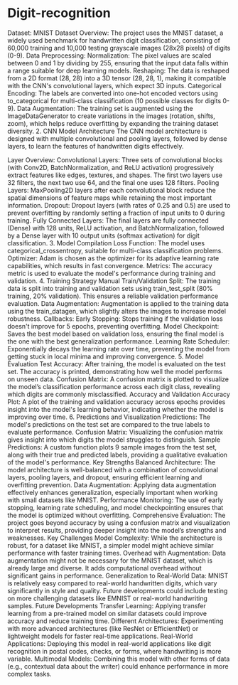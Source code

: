 # Digit-recognition
 Dataset: MNIST
Dataset Overview: The project uses the MNIST dataset, a widely used benchmark for handwritten digit classification, consisting of 60,000 training and 10,000 testing grayscale images (28x28 pixels) of digits (0-9).
Data Preprocessing:
Normalization: The pixel values are scaled between 0 and 1 by dividing by 255, ensuring that the input data falls within a range suitable for deep learning models.
Reshaping: The data is reshaped from a 2D format (28, 28) into a 3D tensor (28, 28, 1), making it compatible with the CNN's convolutional layers, which expect 3D inputs.
Categorical Encoding: The labels are converted into one-hot encoded vectors using to_categorical for multi-class classification (10 possible classes for digits 0-9).
Data Augmentation: The training set is augmented using the ImageDataGenerator to create variations in the images (rotation, shifts, zoom), which helps reduce overfitting by expanding the training dataset diversity.
2. CNN Model Architecture
The CNN model architecture is designed with multiple convolutional and pooling layers, followed by dense layers, to learn the features of handwritten digits effectively.

Layer Overview:
Convolutional Layers: Three sets of convolutional blocks (with Conv2D, BatchNormalization, and ReLU activation) progressively extract features like edges, textures, and shapes.
The first two layers use 32 filters, the next two use 64, and the final one uses 128 filters.
Pooling Layers: MaxPooling2D layers after each convolutional block reduce the spatial dimensions of feature maps while retaining the most important information.
Dropout: Dropout layers (with rates of 0.25 and 0.5) are used to prevent overfitting by randomly setting a fraction of input units to 0 during training.
Fully Connected Layers: The final layers are fully connected (Dense) with 128 units, ReLU activation, and BatchNormalization, followed by a Dense layer with 10 output units (softmax activation) for digit classification.
3. Model Compilation
Loss Function: The model uses categorical_crossentropy, suitable for multi-class classification problems.
Optimizer: Adam is chosen as the optimizer for its adaptive learning rate capabilities, which results in fast convergence.
Metrics: The accuracy metric is used to evaluate the model's performance during training and validation.
4. Training Strategy
Manual Train/Validation Split: The training data is split into training and validation sets using train_test_split (80% training, 20% validation). This ensures a reliable validation performance evaluation.
Data Augmentation: Augmentation is applied to the training data using the train_datagen, which slightly alters the images to increase model robustness.
Callbacks:
Early Stopping: Stops training if the validation loss doesn't improve for 5 epochs, preventing overfitting.
Model Checkpoint: Saves the best model based on validation loss, ensuring the final model is the one with the best generalization performance.
Learning Rate Scheduler: Exponentially decays the learning rate over time, preventing the model from getting stuck in local minima and improving convergence.
5. Model Evaluation
Test Accuracy: After training, the model is evaluated on the test set. The accuracy is printed, demonstrating how well the model performs on unseen data.
Confusion Matrix: A confusion matrix is plotted to visualize the model’s classification performance across each digit class, revealing which digits are commonly misclassified.
Accuracy and Validation Accuracy Plot: A plot of the training and validation accuracy across epochs provides insight into the model's learning behavior, indicating whether the model is improving over time.
6. Predictions and Visualization
Predictions: The model's predictions on the test set are compared to the true labels to evaluate performance.
Confusion Matrix: Visualizing the confusion matrix gives insight into which digits the model struggles to distinguish.
Sample Predictions: A custom function plots 9 sample images from the test set, along with their true and predicted labels, providing a qualitative evaluation of the model's performance.
Key Strengths
Balanced Architecture: The model architecture is well-balanced with a combination of convolutional layers, pooling layers, and dropout, ensuring efficient learning and overfitting prevention.
Data Augmentation: Applying data augmentation effectively enhances generalization, especially important when working with small datasets like MNIST.
Performance Monitoring: The use of early stopping, learning rate scheduling, and model checkpointing ensures that the model is optimized without overfitting.
Comprehensive Evaluation: The project goes beyond accuracy by using a confusion matrix and visualization to interpret results, providing deeper insight into the model’s strengths and weaknesses.
Key Challenges
Model Complexity: While the architecture is robust, for a dataset like MNIST, a simpler model might achieve similar performance with faster training times.
Overhead with Augmentation: Data augmentation might not be necessary for the MNIST dataset, which is already large and diverse. It adds computational overhead without significant gains in performance.
Generalization to Real-World Data: MNIST is relatively easy compared to real-world handwritten digits, which vary significantly in style and quality. Future developments could include testing on more challenging datasets like EMNIST or real-world handwriting samples.
Future Developments
Transfer Learning: Applying transfer learning from a pre-trained model on similar datasets could improve accuracy and reduce training time.
Different Architectures: Experimenting with more advanced architectures (like ResNet or EfficientNet) or lightweight models for faster real-time applications.
Real-World Applications: Deploying this model in real-world applications like digit recognition in postal codes, checks, or forms, where handwriting is more variable.
Multimodal Models: Combining this model with other forms of data (e.g., contextual data about the writer) could enhance performance in more complex tasks.
